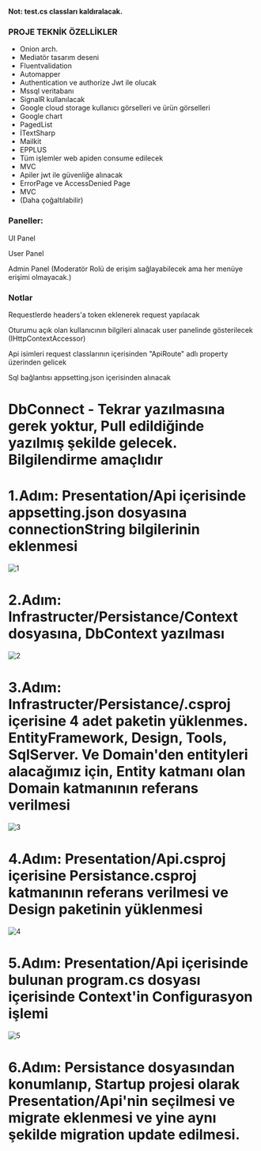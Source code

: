 <strong>Not: test.cs classları kaldıralacak.</strong>

<h3>PROJE TEKNİK ÖZELLİKLER</h3>
<ul>
  <li>Onion arch. </li>
  <li>Mediatör tasarım deseni</li>
  <li>Fluentvalidation</li>
  <li>Automapper</li>
  <li>Authentication ve authorize Jwt ile olucak</li>
  <li>Mssql veritabanı</li>
  <li>SignalR kullanılacak</li>
  <li>Google cloud storage kullanıcı görselleri ve ürün görselleri</li>
  <li>Google chart</li>
  <li>PagedList</li>
  <li>İTextSharp</li>
  <li>Mailkit</li>
  <li>EPPLUS</li>
  <li>Tüm işlemler web apiden consume edilecek</li>
  <li>MVC</li>
  <li>Apiler jwt ile güvenliğe alınacak</li>
  <li>ErrorPage ve AccessDenied Page</li>
  <li>MVC</li>
  <li>(Daha çoğaltılabilir)</li>
</ul>

<h3>Paneller:</h3>
<p>UI Panel</p>
<p>User Panel</p>
<p>Admin Panel (Moderatör Rolü de erişim sağlayabilecek ama her menüye erişimi olmayacak.)</p>

<h3>Notlar</h3>
<p>Requestlerde headers'a token eklenerek request yapılacak</p>
<p>Oturumu açık olan kullanıcının bilgileri alınacak user panelinde gösterilecek (IHttpContextAccessor)</p>
<p>Api isimleri request classlarının içerisinden "ApiRoute" adlı property üzerinden gelicek</p>
<p>Sql bağlantısı appsetting.json içerisinden alınacak</p>


# DbConnect - Tekrar yazılmasına gerek yoktur, Pull edildiğinde yazılmış şekilde gelecek. Bilgilendirme amaçlıdır
# 1.Adım: Presentation/Api içerisinde appsetting.json dosyasına connectionString bilgilerinin eklenmesi
![1](https://github.com/user-attachments/assets/2f49442a-4521-40d3-a801-af6d0f7e19e5)

# 2.Adım: Infrastructer/Persistance/Context dosyasına, DbContext yazılması
![2](https://github.com/user-attachments/assets/99235d7d-864c-4534-8151-b41ff0bd120a)

# 3.Adım:  Infrastructer/Persistance/.csproj içerisine 4 adet paketin yüklenmes. EntityFramework, Design, Tools, SqlServer. Ve Domain'den entityleri alacağımız için, Entity katmanı olan Domain katmanının referans verilmesi
![3](https://github.com/user-attachments/assets/3ef7c5e3-5b6c-4984-ac7d-4a0c167ef38d)

# 4.Adım: Presentation/Api.csproj içerisine Persistance.csproj katmanının referans verilmesi ve Design paketinin yüklenmesi
![4](https://github.com/user-attachments/assets/721ace67-2fc7-4280-a0d8-31349c48f62c)

# 5.Adım: Presentation/Api içerisinde bulunan program.cs dosyası içerisinde Context'in Configurasyon işlemi
![5](https://github.com/user-attachments/assets/6c5cd0ea-bbcc-48fd-866b-8cd58c94f685)

# 6.Adım: Persistance dosyasından konumlanıp, Startup projesi olarak Presentation/Api'nin seçilmesi ve migrate eklenmesi ve yine aynı şekilde migration update edilmesi.

